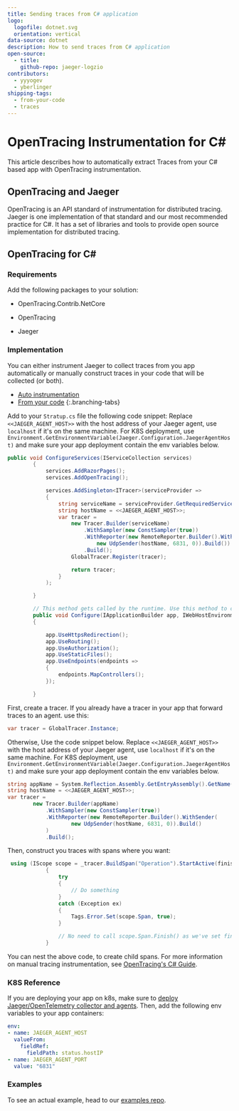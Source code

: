 ```yaml
---
title: Sending traces from C# application
logo:
  logofile: dotnet.svg
  orientation: vertical
data-source: dotnet
description: How to send traces from C# application
open-source:
  - title: 
    github-repo: jaeger-logzio
contributors:
  - yyyogev
  - yberlinger
shipping-tags:
  - from-your-code
  - traces
---
```


# OpenTracing Instrumentation for C\#

This article describes how to automatically extract Traces from your C# based app with OpenTracing instrumentation.

## OpenTracing and Jaeger

OpenTracing is an API standard of instrumentation for distributed tracing.
Jaeger is one implementation of that standard and our most recommended practice for C#. It has a set of libraries and tools to provide open source implementation 
for distributed tracing.

## OpenTracing for C\#

### Requirements
Add the following packages to your solution:

* OpenTracing.Contrib.NetCore

* OpenTracing

* Jaeger

### Implementation

You can either instrument Jaeger to collect traces from you app automatically or manually construct traces in your code that will be collected (or both).
<!-- tabContainer:start -->
<div class="branching-container">

* [Auto instrumentation](#tab1)
* [From your code](#tab2)
{:.branching-tabs}

<!-- tab:start -->
<div id="tab1">

Add to your `Stratup.cs` file the following code snippet:
Replace `<<JAEGER_AGENT_HOST>>` with the host address of your Jaeger agent, use `localhost` if it's on the same machine. 
For K8S deployment, use `Environment.GetEnvironmentVariable(Jaeger.Configuration.JaegerAgentHost)` and make sure your app deployment contain the env variables below.


```csharp
public void ConfigureServices(IServiceCollection services)
        {
            services.AddRazorPages();
            services.AddOpenTracing();

            services.AddSingleton<ITracer>(serviceProvider =>
            {
                string serviceName = serviceProvider.GetRequiredService<IWebHostEnvironment>().ApplicationName;
                string hostName = <<JAEGER_AGENT_HOST>>;
                var tracer =
                    new Tracer.Builder(serviceName)
                        .WithSampler(new ConstSampler(true))
                        .WithReporter(new RemoteReporter.Builder().WithSender(
                            new UdpSender(hostName, 6831, 0)).Build())
                        .Build();
                    GlobalTracer.Register(tracer);

                    return tracer;
                }
            );

        }

        // This method gets called by the runtime. Use this method to configure the HTTP request pipeline.
        public void Configure(IApplicationBuilder app, IWebHostEnvironment env)
        {

            app.UseHttpsRedirection();
            app.UseRouting();
            app.UseAuthorization();
            app.UseStaticFiles();
            app.UseEndpoints(endpoints =>
            {
                endpoints.MapControllers();
            });

        }
```


</div>
<!-- tab:end -->


<!-- tab:start -->
<div id="tab2">

First, create a tracer. If you already have a tracer in your app that forward traces to an agent. use this:

```csharp
var tracer = GlobalTracer.Instance;
```
Otherwise, Use the code snippet below. Replace `<<JAEGER_AGENT_HOST>>` with the host address of your Jaeger agent, use `localhost` if it's on the same machine. 
For K8S deployment, use `Environment.GetEnvironmentVariable(Jaeger.Configuration.JaegerAgentHost)` and make sure your app deployment contain the env variables below.

```csharp
string appName = System.Reflection.Assembly.GetEntryAssembly().GetName().Name;
string hostName = <<JAEGER_AGENT_HOST>>;
var tracer =
        new Tracer.Builder(appName)
            .WithSampler(new ConstSampler(true))
            .WithReporter(new RemoteReporter.Builder().WithSender(
                    new UdpSender(hostName, 6831, 0)).Build()
            )
            .Build();
```
Then, construct you traces with spans where you want:

```csharp
 using (IScope scope = _tracer.BuildSpan("Operation").StartActive(finishSpanOnDispose: true))
            {
                try
                {
                    // Do something
                }
                catch (Exception ex)
                {
                    Tags.Error.Set(scope.Span, true);
                }

                // No need to call scope.Span.Finish() as we've set finishSpanOnDispose:true in StartActive.
            }
```

You can nest the above code, to create child spans. For more information on manual tracing instrumentation, see [OpenTracing's C# Guide](https://opentracing.io/guides/csharp/).


</div>
<!-- tab:end -->


</div>
<!-- tabContainer:end -->

### K8S Reference

If you are deploying your app on k8s, make sure to [deploy Jaeger/OpenTelemetry collector and agents](https://docs.logz.io/user-guide/distributed-tracing/k8s-deployment).
Then, add the following env variables to your app containers:

 ```yaml
 env:
 - name: JAEGER_AGENT_HOST
   valueFrom:
     fieldRef:
       fieldPath: status.hostIP
 - name: JAEGER_AGENT_PORT
   value: "6831"
```

### Examples
To see an actual example, head to our [examples repo](https://github.com/logzio/Integrations_examples/tree/main/Tracing/cs_client_instrumentaion).
